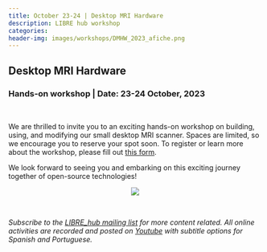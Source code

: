 ```yaml
---
title: October 23-24 | Desktop MRI Hardware
description: LIBRE hub workshop
categories: 
header-img: images/workshops/DMHW_2023_afiche.png
---
```


## Desktop MRI Hardware

### Hands-on workshop | Date: 23-24 October, 2023

<br>

We are thrilled to invite you to an exciting hands-on workshop on building, using, and modifying our small desktop MRI scanner. Spaces are limited, so we encourage you to reserve your spot soon. To register or learn more about the workshop, please fill out [this form](https://docs.google.com/forms/d/e/1FAIpQLSed9E9oStW9Dc3lDEHPMYkuR-ShcOl3xrOOi3yltiRgpmLz_g/viewform).

We look forward to seeing you and embarking on this exciting journey together of open-source technologies!

<p align="center">
<img src="{{site.baseurl}}/images/workshops/DMHW_2023_afiche.png" data-action="zoom">
</p>

<br>

*Subscribe to the [LIBRE_hub mailing list](https://mailchi.mp/2efa11be3d6b/libre_hub) for more content related. All online activities are recorded and posted on [Youtube](https://www.youtube.com/channel/UCKaffupDA8KKrDE0rd668Xw) with subtitle options for Spanish and Portuguese.*